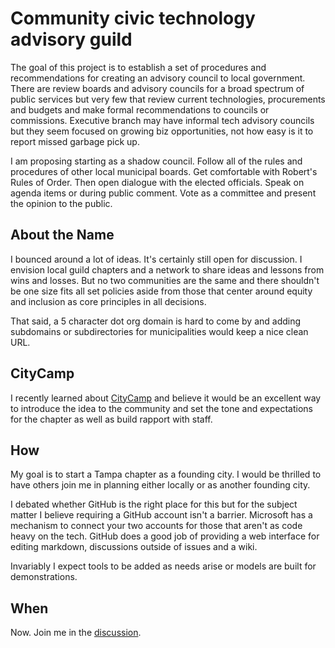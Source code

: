 # Community civic technology advisory guild

The goal of this project is to establish a set of procedures and recommendations for creating an advisory council to local government. There are review boards and advisory councils for a broad spectrum of public services but very few that review current technologies, procurements and budgets and make formal recommendations to councils or commissions. Executive branch may have informal tech advisory councils but they seem focused on growing biz opportunities, not how easy is it to report missed garbage pick up.

I am proposing starting as a shadow council. Follow all of the rules and procedures of other local municipal boards. Get comfortable with Robert's Rules of Order. Then open dialogue with the elected officials. Speak on agenda items or during public comment. Vote as a committee and present the opinion to the public.

##  About the Name
I bounced around a lot of ideas. It's certainly still open for discussion. I envision local guild chapters and a network to share ideas and lessons from wins and losses. But no two communities are the same and there shouldn't be one size fits all set policies aside from those that center around equity and inclusion as core principles in all decisions. 

That said, a 5 character dot org domain is hard to come by and adding subdomains or subdirectories for municipalities would keep a nice clean URL. 

##  CityCamp

I recently learned about [CityCamp](http://citycamp.com/) and believe it would be an excellent way to introduce the idea to the community and set the tone and expectations for the chapter as well as build rapport with staff. 

##  How
My goal is to start a Tampa chapter as a founding city. I would be thrilled to have others join me in planning either locally or as another founding city.

I debated whether GitHub is the right place for this but for the subject matter I believe requiring a GitHub account isn't a barrier. Microsoft has a mechanism to connect your two accounts for those that aren't as code heavy on the tech. GitHub does a good job of providing a web interface for editing markdown, discussions outside of issues and a wiki. 

Invariably I expect tools to be added as needs arise or models are built for demonstrations.

## When
Now. Join me in the [discussion](https://github.com/miklb/CCTAG/discussions/1).



